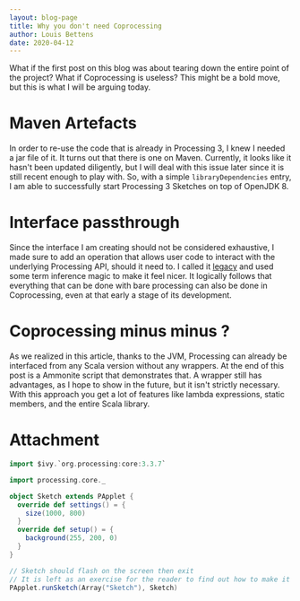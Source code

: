 ```yaml
---
layout: blog-page
title: Why you don't need Coprocessing
author: Louis Bettens
date: 2020-04-12
---
```


What if the first post on this blog was
about tearing down the entire point of the project?
What if Coprocessing is useless?
This might be a bold move, but
this is what I will be arguing today.

# Maven Artefacts
In order to re-use the code that is already in Processing 3,
I knew I needed a jar file of it.
It turns out that there is one on Maven.
Currently, it looks like it hasn't been updated diligently,
but I will deal with this issue later
since it is still recent enough to play with.
So, with a simple `libraryDependencies` entry,
I am able to successfully start Processing 3 Sketches
on top of OpenJDK 8.

# Interface passthrough
Since the interface I am creating should not be considered exhaustive,
I made sure to add an operation that allows user code to interact with the underlying Processing API, should it need to.  I called it [legacy](coprocessing.core.legacy) and used some term inference magic to make it feel nicer. It logically follows that everything that can be done with bare processing can also be done in Coprocessing, even at that early a stage of its development.

# Coprocessing minus minus ?
As we realized in this article,
thanks to the JVM,
Processing can already be interfaced from any Scala version without any wrappers.
At the end of this post is a Ammonite script that demonstrates that.
A wrapper still has advantages,
as I hope to show in the future,
but it isn't strictly necessary.
With this approach you get a lot of features like
lambda expressions,
static members,
and the entire Scala library.

# Attachment
```scala
import $ivy.`org.processing:core:3.3.7`

import processing.core._

object Sketch extends PApplet {
  override def settings() = {
    size(1000, 800)
  }
  override def setup() = {
    background(255, 200, 0)
  }
}

// Sketch should flash on the screen then exit
// It is left as an exercise for the reader to find out how to make it stay open
PApplet.runSketch(Array("Sketch"), Sketch)
```
